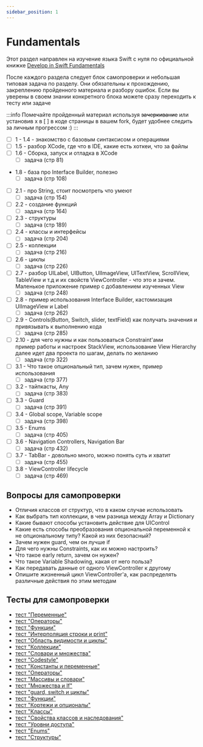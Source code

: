 ```yaml
---
sidebar_position: 1
---
```


# Fundamentals

Этот раздел направлен на изучение языка Swift с нуля по официальной книжке [Develop in Swift Fundamentals](https://books.apple.com/ru/book/develop-in-swift-fundamentals/id1556365994?l=en)

После каждого раздела следует блок самопроверки и небольшая типовая задача по разделу. Они обязательны к прохождению, закреплению пройденного материала и разбору ошибок. Если вы уверены в своем знании конкретного блока можете сразу переходить к тесту или задаче

:::info
Помечайте пройденный материал используя ~~зачеркивание~~ или установив x в [ ] в коде страницы в вашем fork, будет удобнее следить за личным прогрессом :)
:::

- [ ] 1 - 1.4 - знакомство с базовым синтаксисом и операциями  
- [ ] 1.5 - разбор XCode, где что в IDE, какие есть хоткеи, что за файлы
- [ ] 1.6 - Сборка, запуск и отладка в XCode
  - [ ] задача (стр 81)
- 1.8 - база про Interface Builder, полезно
  - [ ] задача (стр 108)
- [ ] 2.1 - про String, стоит посмотреть что умеют
  - [ ] задача (стр 154)
- [ ] 2.2 - создание функций
  - [ ] задача (стр 164)
- [ ] 2.3 - структуры  
  - [ ] задача (стр 189)
- [ ] 2.4 - классы и интерфейсы
  - [ ] задача (стр 204)
- [ ] 2.5 - коллекции  
  - [ ] задача (стр 216)
- [ ] 2.6 - циклы  
  - [ ] задача (стр 226)
- [ ] 2.7 - разбор UILabel, UIButton, UIImageView, UITextView, ScrollView, TableView и т.д и их свойств
ViewController - что это и зачем. Маленькое приложение пример с добавлением изученных View
  - [ ] задача (стр 248)
- [ ] 2.8 - пример использования Interface Builder, кастомизация UIImageView и Label
  - [ ] задача (стр 262)
- [ ] 2.9 - Controls(Button, Switch, slider, textField) как получать значения и привязывать к выполнению кода
  - [ ] задача (стр 285)
- [ ] 2.10 - для чего нужны и как пользоваться Constraint'ами  
пример работы и настроек StackView, использование View Hierarchy  
далее идет два проекта по шагам, делать по желанию  
  - [ ] задача (стр 322)
- [ ] 3.1 - Что такое опциональный тип, зачем нужен, пример использования
  - [ ] задача (стр 377)
- [ ] 3.2 - тайпкасты, Any
  - [ ] задача (стр 383)
- [ ] 3.3 - Guard  
  - [ ] задача (стр 391)
- [ ] 3.4 - Global scope, Variable scope
  - [ ] задача (стр 398)
- [ ] 3.5 - Enums  
  - [ ] задача (стр 405)
- [ ] 3.6 - Navigation Controllers, Navigation Bar
  - [ ] задача (стр 432)
- [ ] 3.7 - TabBar - довольно много, можно понять суть и хватит
  - [ ] задача (стр 455)
- [ ] 3.8 - ViewController lifecycle
  - [ ] задача (стр 469)

## Вопросы для самопроверки
 - Отличия классов от структур, что в каком случае использовать
 - Как выбрать тип коллекции, в чем разница между Array и Dictionary
 - Какие бывают способы установить действие для UIControl
 - Какие есть способы преобразования опциональной переменной к не опциональному типу? Какой из них безопасный?
 - Зачем нужен guard, чем он лучше if 
 - Для чего нужны Constraints, как их можно настроить?
 - Что такое early return, зачем он нужен?
 - Что такое Variable Shadowing, какая от него польза?
 - Как передавать данные от одного ViewController к другому
 - Опишите жизненный цикл ViewController'a, как распределять различные действия по этим методам 

## Тесты для самопроверки
 - [тест "Переменные"](https://swiftbook.ru/content/test-0-3/)  
 - [тест "Операторы"](https://swiftbook.ru/content/test-0-4/)  
 - [тест "Функции"](https://swiftbook.ru/content/test-0-5/)  
 - [тест "Интерполяция строки и print"](https://swiftbook.ru/content/test-0-6/)  
 - [тест "Область видимости и циклы"](https://swiftbook.ru/content/test-0-7/)  
 - [тест "Коллекции"](https://swiftbook.ru/content/test-0-8/)  
 - [тест "Словари и множества"](https://swiftbook.ru/content/test-0-9/)
 - [тест "Codestyle"](https://swiftbook.ru/content/test-0-10/)  
 - [тест "Константы и переменные"](https://swiftbook.ru/content/test-2-2-1/)
 - [тест "Операторы"](https://swiftbook.ru/content/test-2-2-2/)
 - [тест "Массивы и словари"](https://swiftbook.ru/content/test-2-2-3/)
 - [тест "Множества и If"](https://swiftbook.ru/content/test-2-2-4/)
 - [тест "guard, switch и циклы"](https://swiftbook.ru/content/test-2-2-5/)
 - [тест "Функции"](https://swiftbook.ru/content/test-2-2-6/)
 - [тест "Кортежи и опционалы"](https://swiftbook.ru/content/test-2-2-7/)
 - [тест "Классы"](https://swiftbook.ru/content/test-2-2-8/)
 - [тест "Свойства классов и наследования"](https://swiftbook.ru/content/test-2-2-9/)
 - [тест "Уровни доступа"](https://swiftbook.ru/content/test-2-2-12/)  
 - [тест "Enums"](https://swiftbook.ru/content/test-2-2-14/)
 - [тест "Структуры"](https://swiftbook.ru/content/test-2-2-15/)

